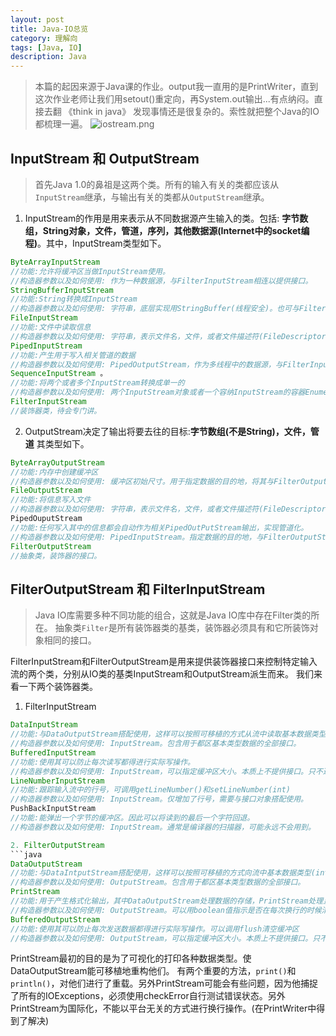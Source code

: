 ```yaml
---
layout: post
title: Java-IO总览
category: 理解向
tags: [Java, IO]
description: Java
---
```


> 本篇的起因来源于Java课的作业。output我一直用的是PrintWriter，直到这次作业老师让我们用setout()重定向，再System.out输出...有点纳闷。直接去翻 《think in java》 发现事情还是很复杂的。索性就把整个Java的IO都梳理一遍。
![iostream.png](https://i.loli.net/2019/03/27/5c9b7060879d6.png)

## InputStream 和 OutputStream
> 首先Java 1.0的鼻祖是这两个类。所有的输入有关的类都应该从`InputStream`继承，与输出有关的类都从`OutputStream`继承。

1. InputStream的作用是用来表示从不同数据源产生输入的类。包括: **字节数组，String对象，文件，管道，序列，其他数据源(Internet中的socket编程)**。其中，InputStream类型如下。

```java
ByteArrayInputStream 
//功能:允许将缓冲区当做InputStream使用。 
//构造器参数以及如何使用: 作为一种数据源，与FilterInputStream相连以提供接口。
StringBufferInputStream 
//功能:String转换成InputStream
//构造器参数以及如何使用: 字符串，底层实现用StringBuffer(线程安全)。也可与FilterInputStream装饰器相连。
FileInputStream 
//功能:文件中读取信息
//构造器参数以及如何使用: 字符串，表示文件名，文件，或者文件描述符(FileDescriptor)，也可与FilterInputStream装饰器相连。
PipedInputStream 
//功能:产生用于写入相关管道的数据 
//构造器参数以及如何使用: PipedOutputStream，作为多线程中的数据源，与FilterInputStream装饰器相连。
SequenceInputStream 。
//功能:将两个或者多个InputStream转换成单一的
//构造器参数以及如何使用: 两个InputStream对象或者一个容纳InputStream的容器Enumeration，作为一种数据源，与FilterInputStream装饰器相连。
FilterInputStream 
//装饰器类，待会专门讲。
```
2. OutputStream决定了输出将要去往的目标:**字节数组(不是String)，文件，管道**
其类型如下。
```java
ByteArrayOutputStream 
//功能:内存中创建缓冲区
//构造器参数以及如何使用: 缓冲区初始尺寸。用于指定数据的目的地，将其与FilterOutputStream相连
FileOutputStream
//功能:将信息写入文件
//构造器参数以及如何使用: 字符串，表示文件名，文件，或者文件描述符(FileDescriptor)，也可与FilterOutputStream装饰器相连。
PipedOuputStream
//功能:任何写入其中的信息都会自动作为相关PipedOutPutStream输出，实现管道化。
//构造器参数以及如何使用: PipedInputStream。指定数据的目的地，与FilterOutputStream相连。
FilterOutputStream 
//抽象类，装饰器的接口。
```

## FilterOutputStream 和 FilterInputStream
> Java IO库需要多种不同功能的组合，这就是Java IO库中存在Filter类的所在。 抽象类`Filter`是所有装饰器类的基类，装饰器必须具有和它所装饰对象相同的接口。

FilterInputStream和FilterOutputStream是用来提供装饰器接口来控制特定输入流的两个类，分别从IO类的基类InputStream和OutputStream派生而来。
我们来看一下两个装饰器类。

1. FilterInputStream
```java
DataInputStream
//功能:与DataOutputStream搭配使用，这样可以按照可移植的方式从流中读取基本数据类型(int, char, long)。
//构造器参数以及如何使用: InputStream。包含用于都区基本类型数据的全部接口。
BufferedInputStream
//功能:使用其可以防止每次读写都得进行实际写操作。
//构造器参数以及如何使用: InputStream，可以指定缓冲区大小。本质上不提供接口。只不过是向进程中添加缓冲区所必需的。
LineNumberInputStream
//功能:跟踪输入流中的行号，可调用getLineNumber()和setLineNumber(int)
//构造器参数以及如何使用: InputStream。仅增加了行号，需要与接口对象搭配使用。
PushBackInputStream
//功能:能弹出一个字节的缓冲区。因此可以将读到的最后一个字符回退。
//构造器参数以及如何使用: InputStream。通常是编译器的扫描器，可能永远不会用到。

2. FilterOutputStream
```java
DataOutputStream
//功能:与DataIntputStream搭配使用，这样可以按照可移植的方式向流中基本数据类型(int, char, long)。
//构造器参数以及如何使用: OutputStream。包含用于都区基本类型数据的全部接口。
PrintStream
//功能:用于产生格式化输出，其中DataOutputStream处理数据的存储，PrintStream处理显示
//构造器参数以及如何使用: OutputStream。可以用boolean值指示是否在每次换行的时候清空缓冲区。对OutputStream的final封装？？？
BufferedOutputStream
//功能:使用其可以防止每次发送数据都得进行实际写操作。可以调用flush清空缓冲区
//构造器参数以及如何使用: OutputStream，可以指定缓冲区大小。本质上不提供接口。只不过是向进程中添加缓冲区所必需的。
```
PrintStream最初的目的是为了可视化的打印各种数据类型。使DataOutputStream能可移植地重构他们。
有两个重要的方法，`print()`和`println()`，对他们进行了重载。另外PrintStream可能会有些问题，因为他捕捉了所有的IOExceptions，必须使用checkError自行测试错误状态。另外PrintStream为国际化，不能以平台无关的方式进行换行操作。(在PrintWriter中得到了解决)


